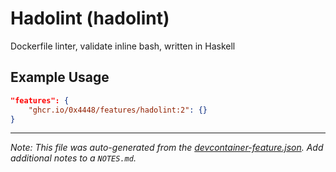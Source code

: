 
# Hadolint (hadolint)

Dockerfile linter, validate inline bash, written in Haskell

## Example Usage

```json
"features": {
    "ghcr.io/0x4448/features/hadolint:2": {}
}
```





---

_Note: This file was auto-generated from the [devcontainer-feature.json](https://github.com/0x4448/features/blob/main/src/hadolint/devcontainer-feature.json).  Add additional notes to a `NOTES.md`._
